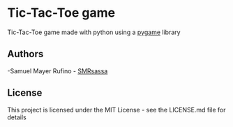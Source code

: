 # Tic-Tac-Toe game
Tic-Tac-Toe game made with python using a [pygame](https://www.pygame.org/news) library

## Authors
-Samuel Mayer Rufino - [SMRsassa](https://github.com/smrsassa)

## License
This project is licensed under the MIT License - see the LICENSE.md file for details
